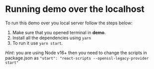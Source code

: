 # Running demo over the localhost

To run this demo over you local server follow the steps below:
1. Make sure that you opened terminal in __demo__.
2. Install all the dependencies using `yarn`
3. To run it use `yarn start`.

_Hint_: you are using Node v16+ then you need to change the scripts in package.json as `"start": "react-scripts --openssl-legacy-provider start"`

